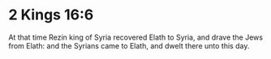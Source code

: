 # 2 Kings 16:6

At that time Rezin king of Syria recovered Elath to Syria, and drave the Jews from Elath: and the Syrians came to Elath, and dwelt there unto this day.